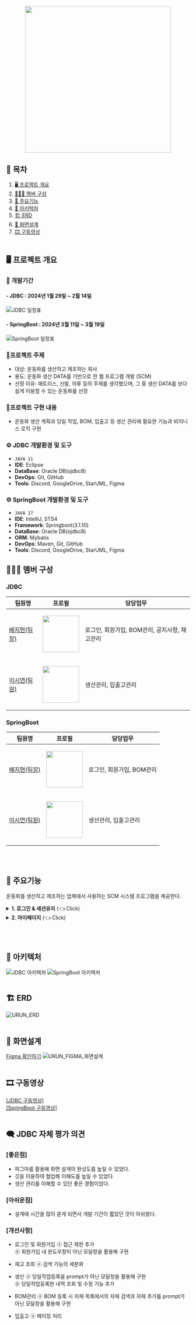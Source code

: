 <h1 align="center">
  <img src="https://github.com/jihyeon00/URUN_SCM_PROJECT/assets/120089047/c54209aa-86d9-41ae-b71f-5db89a881e0e" width="400">
</h1>

## 📌 목차
1. [🖥️ 프로젝트 개요](#-프로젝트-개요)
2. [🧑‍🤝‍🧑 멤버 구성](#-멤버-구성)
3. [📕 주요기능](#-주요기능)
4. [🔧 아키텍처](#-아키텍처)
5. [🏗️ ERD](#-ERD)
6. [📃 화면설계](#-화면설계)
7. [🎞 구동영상](#-구동영상)
      <br><br>

## 🖥️ 프로젝트 개요
### :calendar: 개발기간
  <h4>- JDBC : 2024년 1월 29일 ~ 2월 14일 </h4>
  <img src="https://github.com/jihyeon00/URUN_SCM_PROJECT/assets/120089047/4f8f74a4-524d-4abf-865d-c899c1a12244" alt="JDBC 일정표">
  <h4>- SpringBoot : 2024년 3월 11일 ~ 3월 19일</h4>
  <img src="https://github.com/jihyeon00/URUN_SCM_PROJECT/assets/120089047/d8a39adc-dbc2-4848-b195-6dd963a8ced1" alt="SpringBoot 일정표">
    
### 🔖프로젝트 주제
  - 대상: 운동화를 생산하고 제조하는 회사
  - 용도: 운동화 생산 DATA를 기반으로 한 웹 프로그램 개발 (SCM)
  - 선정 이유: 매트리스, 신발, 의류 등의 주제를 생각했으며, 그 중 생산 DATA를 보다 쉽게 이용할 수 있는 운동화를 선정
### 📁프로젝트 구현 내용
  - 운동화 생산 계획과 당일 작업, BOM, 입출고 등 생산 관리에 필요한 기능과 비지니스 로직 구현
### ⚙️ JDBC 개발환경 및 도구
  - `JAVA 11`
  - **IDE**: Eclipse 
  - **DataBase**: Oracle DB(ojdbc8)
  - **DevOps**: Git, GitHub
  - **Tools**: Discord, GoogleDrive, StarUML, Figma
### ⚙️ SpringBoot 개발환경 및 도구
  - `JAVA 17`
  - **IDE**: IntelliJ, STS4
  - **Framework**: Springboot(3.1.10)
  - **DataBase**: Oracle DB(ojdbc8)
  - **ORM**: Mybatis
  - **DevOps**: Maven, Git, GitHub
  - **Tools**: Discord, GoogleDrive, StarUML, Figma
## 🧑‍🤝‍🧑 멤버 구성
### JDBC
|팀원명|프로필|담당업무|
|---|---|---|
|[배지현(팀장)](https://github.com/jihyeon00)|<p align="center"><img src="https://avatars.githubusercontent.com/u/120089047?v=4" width="100"></p>|로그인, 회원가입, BOM관리, 공지사항, 재고관리|
|[이시연(팀원)](https://github.com/sieoh)|<p align="center"><img src="https://avatars.githubusercontent.com/u/151722461?v=4" width="100"></p>|생산관리, 입출고관리|

### SpringBoot
|팀원명|프로필|담당업무|
|---|---|---|
|[배지현(팀장)](https://github.com/jihyeon00)|<p align="center"><img src="https://avatars.githubusercontent.com/u/120089047?v=4" width="100"></p>|로그인, 회원가입, BOM관리|
|[이시연(팀원)](https://github.com/sieoh)|<p align="center"><img src="https://avatars.githubusercontent.com/u/151722461?v=4" width="100"></p>|생산관리, 입출고관리|

<br><br>

## 📕 주요기능
운동화를 생산하고 제조하는 업체에서 사용하는 SCM 시스템 프로그램을 제공한다.

<details>
  <summary><b>1. 로그인 & 세션유지</b> (👈 Click)</summary>
  <div markdown="1">
    <ul>
      <li>직원 번호가 데이터에 있으면 로그인이 가능하다.</li>
      <li>부서별 접근 가능한 페이지가 다르다.
        <ol>
          <li>
            ex1) 생산팀은 로그인 시 `재고현황`, `제조관리`만 보여준다. <br>
            <img src="https://github.com/heyJSH/Project-Meal_Kit_SpringBoot/assets/150403977/83eb1444-d06f-4b7c-a750-cfb08b1dee16" alt="생산팀 접근가능한 메뉴">
          </li>
          <li>
            ex2) 관리팀은 모든 페이지에 접근할 수 있다. <br>
            <img src="https://github.com/heyJSH/Project-Meal_Kit_SpringBoot/assets/150403977/2c487107-703d-44df-b55d-2712ea79ae70" alt="관리팀 접근가능한 메뉴">
          </li>
        </ol>
      </li>
    </ul>
  </div>
</details>

<details>
  <summary><b>2. 마이페이지</b> (👈 Click)</summary>
  <div markdown="1">
    <ul>
      <li>'직원이름'과 '직원아이디'는 수정할 수 없다.</li>
      <li>'비밀번호', '전화번호'는 수정할 수 있다.
        <ol>
          <li>
            비밀번호, 전화번호 수정 시 포맷을 맞추도록 했다. <br>
            <img src="https://github.com/heyJSH/Project-Meal_Kit_SpringBoot/assets/150403977/7449c4dd-4328-4408-9483-82ddf8c29686" alt="직원정보수정">
          </li>
        </ol>
      </li>
    </ul>
  </div>
</details>

<br><br>

## 🔧 아키텍처
 <img src="https://github.com/jihyeon00/URUN_SCM_PROJECT/assets/120089047/b72c51ab-8661-45f4-a747-c5dea4aceada" alt="JDBC 아키텍처">
 <img src="https://github.com/jihyeon00/URUN_SCM_PROJECT/assets/120089047/9aab7a74-b39e-4e99-b08e-ba35816f3d1b" alt="SpringBoot 아키텍처">
<br><br>

## 🏗️ ERD
![URUN_ERD](https://github.com/jihyeon00/CNR_FURNITURE/assets/120089047/bb66929b-7efc-48ac-84dc-e00471c0a577)
<br><br>

## 📃 화면설계
[Figma 확인하기](https://www.figma.com/file/qdclA9y7siy4rawtx1Cq02/URUN-%EC%83%9D%EC%82%B0-%EB%8D%B0%EC%9D%B4%ED%84%B0-%EC%9B%B9-%ED%94%84%EB%A1%9C%EA%B7%B8%EB%9E%A8?type=design&node-id=0%3A1&mode=design&t=5uWlYIOIstjV8ADu-1)
![URUN_FIGMA_화면설계](https://github.com/jihyeon00/URUN_SCM_PROJECT/assets/120089047/3a3fa17f-5419-4fb8-ae27-88882162b3f2)
<br><br>

## 🎞 구동영상
[[JDBC 구동영상]](https://drive.google.com/file/d/1YabD7sza3Jy5C5ptHmdqlSYdouQcwrK5/view?usp=sharing)
<br>
[[SpringBoot 구동영상]]()
<br><br>

## 🗨️ JDBC 자체 평가 의견
### [좋은점]
   - 피그마를 활용해 화면 설계의 완성도를 높일 수 있었다.
   - 깃을 이용하여 협업해 이해도를 높일 수 있었다.
   - 생산 관리를 이해할 수 있던 좋은 경험이었다.

### [아쉬운점]
   - 설계에 시간을 많이 쏟게 되면서 개발 기간이 짧았던 것이 아쉬웠다.

### [개선사항]
   - 로그인 및 회원가입
      ⓐ 접근 제한 추가<br>
      ⓑ 회원가입 내 윈도우창이 아닌 모달창을 활용해 구현<br>

   - 재고 조회
      ⓐ 검색 기능의 세분화<br>
      
   - 생산
      ⓐ 당일작업등록을 prompt가 아닌 모달창을 활용해 구현<br>
      ⓑ 당일작업등록한 내역 조회 및 수정 기능 추가<br>
      
   - BOM관리
      ⓐ BOM 등록 시 자재 목록에서의 자재 검색과 자재 추가를 prompt가 아닌 모달창을 활용해 구현<br>

   - 입출고
      ⓐ 페이징 처리<br>

      


<br><br>

